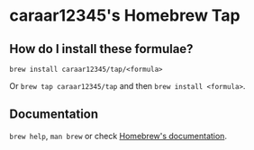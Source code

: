# caraar12345's Homebrew Tap

## How do I install these formulae?

`brew install caraar12345/tap/<formula>`

Or `brew tap caraar12345/tap` and then `brew install <formula>`.

## Documentation

`brew help`, `man brew` or check [Homebrew's documentation](https://docs.brew.sh).
